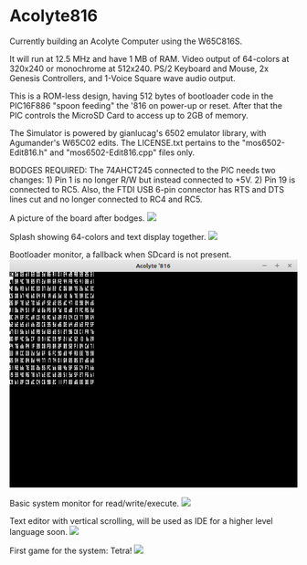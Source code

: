 # Acolyte816

Currently building an Acolyte Computer using the W65C816S.

It will run at 12.5 MHz and have 1 MB of RAM.  Video output of 64-colors at 320x240 or monochrome at 512x240.  PS/2 Keyboard and Mouse, 2x Genesis Controllers, and 1-Voice Square wave audio output.

This is a ROM-less design, having 512 bytes of bootloader code in the PIC16F886 "spoon feeding" the '816 on power-up or reset.  After that the PIC controls the MicroSD Card to access up to 2GB of memory.

The Simulator is powered by gianlucag's 6502 emulator library, with Agumander's W65C02 edits.  The LICENSE.txt pertains to the "mos6502-Edit816.h" and "mos6502-Edit816.cpp" files only.

BODGES REQUIRED:  The 74AHCT245 connected to the PIC needs two changes: 1) Pin 1 is no longer R/W but instead connected to +5V. 2) Pin 19 is connected to RC5.  Also, the FTDI USB 6-pin connector has RTS and DTS lines cut and no longer connected to RC4 and RC5.

A picture of the board after bodges.
<kbd>
<img src="Picture-Board.jpg">
</kbd>


Splash showing 64-colors and text display together.
<kbd>
<img src="Picture-Splash.jpg">
</kbd>


Bootloader monitor, a fallback when SDcard is not present.
<kbd>
<img src="Simulator-Bootloader.png">
</kbd>


Basic system monitor for read/write/execute.
<kbd>
<img src="Picture-Monitor.jpg">
</kbd>

Text editor with vertical scrolling, will be used as IDE for a higher level language soon.
<kbd>
<img src="Picture-Editor.jpg">
</kbd>

First game for the system: Tetra!
<kbd>
<img src="Picture-Tetra.jpg">
</kbd>

